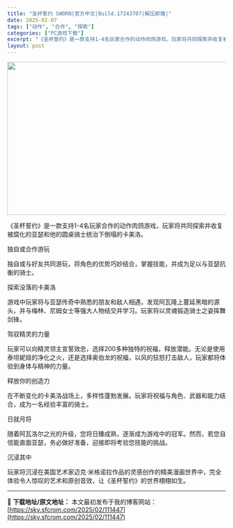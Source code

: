 ```yaml
---
title: "圣杯誓约 SWORN|官方中文|Build.17243707|解压即撸|"
date: 2025-02-07
tags: ["动作", "合作", "探索"]
categories: ["PC游戏下载"]
excerpt: "《圣杯誓约》是一款支持1-4名玩家合作的动作肉鸽游戏，玩家将共同探索并收复被腐化的亚瑟和他的圆桌骑士统治下倒塌的卡美洛。 独自或合作游玩 独自或与好友共同游玩，将角色的优势巧妙结合，掌握技能，并成为足以与亚瑟抗衡的骑士。 探索没落的卡美洛 游戏中玩家将与亚瑟传奇中熟悉的朋友和敌人相遇，发现阿瓦隆上蔓&hellip;"
layout: post
---
```


<img class="aligncenter size-full wp-image-111462" src="https://sky.sfcrom.com/wp-content/uploads/2025/02/2025020712363754.webp" alt="" width="616" height="353" />

《圣杯誓约》是一款支持1-4名玩家合作的动作肉鸽游戏，玩家将共同探索并收复被腐化的亚瑟和他的圆桌骑士统治下倒塌的卡美洛。

独自或合作游玩

独自或与好友共同游玩，将角色的优势巧妙结合，掌握技能，并成为足以与亚瑟抗衡的骑士。

探索没落的卡美洛

游戏中玩家将与亚瑟传奇中熟悉的朋友和敌人相遇，发现阿瓦隆上蔓延黑暗的源头，并与梅林、尼姆女士等强大人物结交并学习。玩家将以灵魂锻造骑士之姿挥舞剑锋。

驾驭精灵的力量

玩家可以向精灵领主宣誓效忠，选择200多种独特的祝福，释放潜能。无论是使用泰坦妮娅的净化之火，还是选择奥伯龙的祝福，以风的狂怒打击敌人，玩家都将体验到身体与精神的力量。

释放你的创造力

在不断变化的卡美洛战场上，多样性蓬勃发展。玩家将祝福与角色、武器和能力结合，成为一名经验丰富的骑士。

日就月将

随着阿瓦洛尔之光的升级，您将日臻成熟，逐渐成为游戏中的冠军。然而，若您自信能直面亚瑟，务必做好准备，迎接即将考验您技能的挑战。

沉浸其中

玩家将沉浸在美国艺术家迈克·米格诺拉作品的灵感创作的精美漫画世界中，完全体验令人惊叹的艺术和原创音效，让《圣杯誓约》的世界栩栩如生。

---
📖 **下载地址/原文地址：** 本文最初发布于我的博客网站：[https://sky.sfcrom.com/2025/02/111447](https://sky.sfcrom.com/2025/02/111447)
